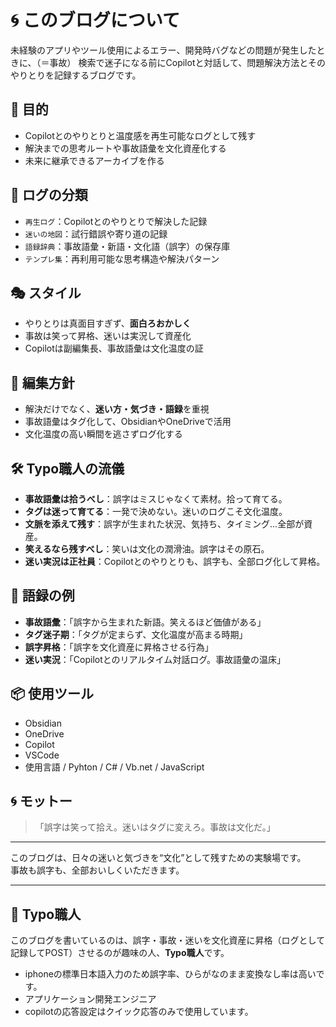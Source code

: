 
  
# 🌀 このブログについて

未経験のアプリやツール使用によるエラー、開発時バグなどの問題が発生したときに、（＝事故）
検索で迷子になる前にCopilotと対話して、問題解決方法とそのやりとりを記録するブログです。  

## 🎯 目的

- Copilotとのやりとりと温度感を再生可能なログとして残す  
- 解決までの思考ルートや事故語彙を文化資産化する  
- 未来に継承できるアーカイブを作る

## 🧠 ログの分類

- `再生ログ`：Copilotとのやりとりで解決した記録  
- `迷いの地図`：試行錯誤や寄り道の記録  
- `語録辞典`：事故語彙・新語・文化語（誤字）の保存庫  
- `テンプレ集`：再利用可能な思考構造や解決パターン  

## 🎭 スタイル

- やりとりは真面目すぎず、**面白ろおかしく**  
- 事故は笑って昇格、迷いは実況して資産化  
- Copilotは副編集長、事故語彙は文化温度の証

## 🧩 編集方針

- 解決だけでなく、**迷い方・気づき・語録**を重視  
- 事故語彙はタグ化して、ObsidianやOneDriveで活用  
- 文化温度の高い瞬間を逃さずログ化する

## 🛠️ Typo職人の流儀

- **事故語彙は拾うべし**：誤字はミスじゃなくて素材。拾って育てる。  
- **タグは迷って育てる**：一発で決めない。迷いのログこそ文化温度。  
- **文脈を添えて残す**：誤字が生まれた状況、気持ち、タイミング…全部が資産。  
- **笑えるなら残すべし**：笑いは文化の潤滑油。誤字はその原石。  
- **迷い実況は正社員**：Copilotとのやりとりも、誤字も、全部ログ化して昇格。

## 🧵 語録の例

- **事故語彙**：「誤字から生まれた新語。笑えるほど価値がある」  
- **タグ迷子期**：「タグが定まらず、文化温度が高まる時期」  
- **誤字昇格**：「誤字を文化資産に昇格させる行為」  
- **迷い実況**：「Copilotとのリアルタイム対話ログ。事故語彙の温床」

## 📦 使用ツール

- Obsidian  
- OneDrive  
- Copilot
- VSCode
- 使用言語 / Pyhton / C# / Vb.net / JavaScript

## 🌀 モットー

> 「誤字は笑って拾え。迷いはタグに変えろ。事故は文化だ。」



---  
このブログは、日々の迷いと気づきを“文化”として残すための実験場です。  
事故も誤字も、全部おいしくいただきます。

---

## 👤 Typo職人

このブログを書いているのは、誤字・事故・迷いを文化資産に昇格（ログとして記録してPOST）させるのが趣味の人、**Typo職人**です。
- iphoneの標準日本語入力のため誤字率、ひらがなのまま変換なし率は高いです。
- アプリケーション開発エンジニア
- copilotの応答設定はクイック応答のみで使用しています。
